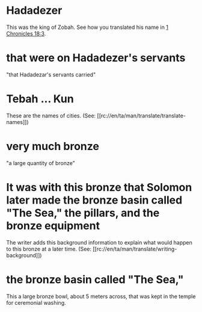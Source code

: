 # Hadadezer

This was the king of Zobah. See how you translated his name in [1 Chronicles 18:3](./03.md).

# that were on Hadadezer's servants

"that Hadadezar's servants carried"

# Tebah ... Kun

These are the names of cities. (See: [[rc://en/ta/man/translate/translate-names]])

# very much bronze

"a large quantity of bronze"

# It was with this bronze that Solomon later made the bronze basin called "The Sea," the pillars, and the bronze equipment

The writer adds this background information to explain what would happen to this bronze at a later time. (See: [[rc://en/ta/man/translate/writing-background]])

# the bronze basin called "The Sea,"

This a large bronze bowl, about 5 meters across, that was kept in the temple for ceremonial washing.